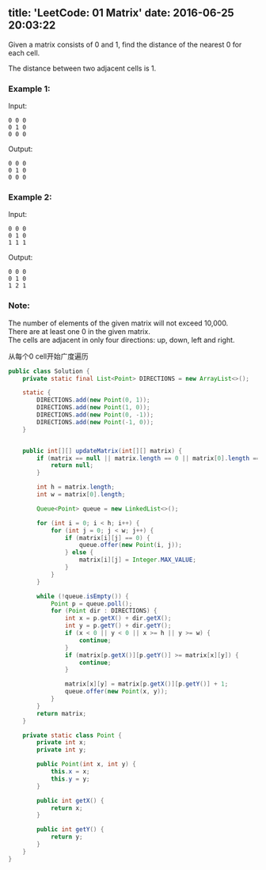 title: 'LeetCode: 01 Matrix'
date: 2016-06-25 20:03:22
---

Given a matrix consists of 0 and 1, find the distance of the nearest 0 for each cell.

The distance between two adjacent cells is 1.

### Example 1:
Input:
```
0 0 0
0 1 0
0 0 0
```
Output:
```
0 0 0
0 1 0
0 0 0
```

### Example 2:
Input:
```
0 0 0
0 1 0
1 1 1
```
Output:
```
0 0 0
0 1 0
1 2 1
```

### Note:
The number of elements of the given matrix will not exceed 10,000.   
There are at least one 0 in the given matrix.   
The cells are adjacent in only four directions: up, down, left and right.   

从每个0 cell开始广度遍历

```java
public class Solution {
    private static final List<Point> DIRECTIONS = new ArrayList<>();

    static {
        DIRECTIONS.add(new Point(0, 1));
        DIRECTIONS.add(new Point(1, 0));
        DIRECTIONS.add(new Point(0, -1));
        DIRECTIONS.add(new Point(-1, 0));
    }


    public int[][] updateMatrix(int[][] matrix) {
        if (matrix == null || matrix.length == 0 || matrix[0].length == 0) {
            return null;
        }

        int h = matrix.length;
        int w = matrix[0].length;

        Queue<Point> queue = new LinkedList<>();

        for (int i = 0; i < h; i++) {
            for (int j = 0; j < w; j++) {
                if (matrix[i][j] == 0) {
                    queue.offer(new Point(i, j));
                } else {
                    matrix[i][j] = Integer.MAX_VALUE;
                }
            }
        }

        while (!queue.isEmpty()) {
            Point p = queue.poll();
            for (Point dir : DIRECTIONS) {
                int x = p.getX() + dir.getX();
                int y = p.getY() + dir.getY();
                if (x < 0 || y < 0 || x >= h || y >= w) {
                    continue;
                }
                if (matrix[p.getX()][p.getY()] >= matrix[x][y]) {
                    continue;
                }

                matrix[x][y] = matrix[p.getX()][p.getY()] + 1;
                queue.offer(new Point(x, y));
            }
        }
        return matrix;
    }

    private static class Point {
        private int x;
        private int y;

        public Point(int x, int y) {
            this.x = x;
            this.y = y;
        }

        public int getX() {
            return x;
        }

        public int getY() {
            return y;
        }
    }
}
```
